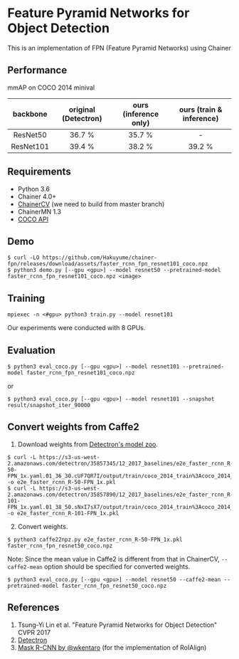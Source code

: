 # Feature Pyramid Networks for Object Detection

This is an implementation of FPN (Feature Pyramid Networks) using Chainer

## Performance

mmAP on COCO 2014 minival

| backbone | original (Detectron) | ours (inference only) | ours (train & inference) |
|:-:|:-:|:-:|:-:|
| ResNet50 | 36.7 % | 35.7 % | - |
| ResNet101 | 39.4 % | 38.2 % | 39.2 % |

## Requirements

- Python 3.6
- Chainer 4.0+
- [ChainerCV](https://github.com/chainer/chainercv) (we need to build from master branch)
- ChainerMN 1.3
- [COCO API](https://github.com/cocodataset/cocoapi)


## Demo
```
$ curl -LO https://github.com/Hakuyume/chainer-fpn/releases/download/assets/faster_rcnn_fpn_resnet101_coco.npz
$ python3 demo.py [--gpu <gpu>] --model resnet50 --pretrained-model faster_rcnn_fpn_resnet101_coco.npz <image>
```

## Training
```
mpiexec -n <#gpu> python3 train.py --model resnet101
```
Our experiments were conducted with 8 GPUs.

## Evaluation
```
$ python3 eval_coco.py [--gpu <gpu>] --model resnet101 --pretrained-model faster_rcnn_fpn_resnet101_coco.npz
```
or
```
$ python3 eval_coco.py [--gpu <gpu>] --model resnet101 --snapshot result/snapshot_iter_90000
```

## Convert weights from Caffe2

1. Download weights from [Detectron's model zoo](https://github.com/facebookresearch/Detectron/blob/master/MODEL_ZOO.md#end-to-end-faster--mask-r-cnn-baselines).
```
$ curl -L https://s3-us-west-2.amazonaws.com/detectron/35857345/12_2017_baselines/e2e_faster_rcnn_R-50-FPN_1x.yaml.01_36_30.cUF7QR7I/output/train/coco_2014_train%3Acoco_2014_valminusminival/generalized_rcnn/model_final.pkl -o e2e_faster_rcnn_R-50-FPN_1x.pkl
$ curl -L https://s3-us-west-2.amazonaws.com/detectron/35857890/12_2017_baselines/e2e_faster_rcnn_R-101-FPN_1x.yaml.01_38_50.sNxI7sX7/output/train/coco_2014_train%3Acoco_2014_valminusminival/generalized_rcnn/model_final.pkl -o e2e_faster_rcnn_R-101-FPN_1x.pkl
```

2. Convert weights.
```
$ python3 caffe22npz.py e2e_faster_rcnn_R-50-FPN_1x.pkl faster_rcnn_fpn_resnet50_coco.npz
```

Note: Since the mean value in Caffe2 is different from that in ChainerCV,
`--caffe2-mean` option should be specified for converted weights.
```
$ python3 eval_coco.py [--gpu <gpu>] --model resnet50 --caffe2-mean --pretrained-model faster_rcnn_fpn_resnet50_coco.npz
```

## References
1. Tsung-Yi Lin et al. "Feature Pyramid Networks for Object Detection" CVPR 2017
2. [Detectron](https://github.com/facebookresearch/Detectron)
3. [Mask R-CNN by @wkentaro](https://github.com/wkentaro/chainer-mask-rcnn) (for the implementation of RoIAlign)

